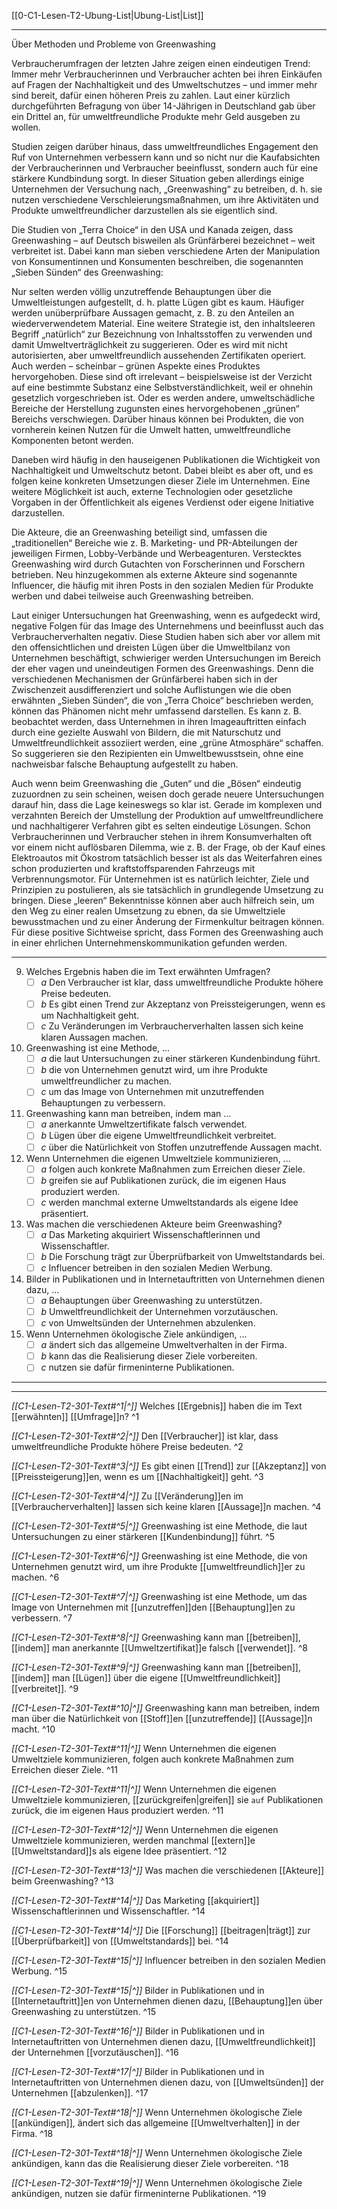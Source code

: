 [[0-C1-Lesen-T2-Ubung-List|Ubung-List|List]]

---

Über Methoden und Probleme von Greenwashing

Verbraucherumfragen der letzten Jahre zeigen einen eindeutigen Trend: Immer mehr Verbraucherinnen und Verbraucher achten bei ihren Einkäufen auf Fragen der Nachhaltigkeit und des Umweltschutzes – und immer mehr sind bereit, dafür einen höheren Preis zu zahlen. Laut einer kürzlich durchgeführten Befragung von über 14-Jährigen in Deutschland gab über ein Drittel an, für umweltfreundliche Produkte mehr Geld ausgeben zu wollen.

Studien zeigen darüber hinaus, dass umweltfreundliches Engagement den Ruf von Unternehmen verbessern kann und so nicht nur die Kaufabsichten der Verbraucherinnen und Verbraucher beeinflusst, sondern auch für eine stärkere Kundbindung sorgt. In dieser Situation geben allerdings einige Unternehmen der Versuchung nach, „Greenwashing“ zu betreiben, d. h. sie nutzen verschiedene Verschleierungsmaßnahmen, um ihre Aktivitäten und Produkte umweltfreundlicher darzustellen als sie eigentlich sind.

Die Studien von „Terra Choice“ in den USA und Kanada zeigen, dass Greenwashing – auf Deutsch bisweilen als Grünfärberei bezeichnet – weit verbreitet ist. Dabei kann man sieben verschiedene Arten der Manipulation von Konsumentinnen und Konsumenten beschreiben, die sogenannten „Sieben Sünden“ des Greenwashing:

Nur selten werden völlig unzutreffende Behauptungen über die Umweltleistungen aufgestellt, d. h. platte Lügen gibt es kaum. Häufiger werden unüberprüfbare Aussagen gemacht, z. B. zu den Anteilen an wiederverwendetem Material. Eine weitere Strategie ist, den inhaltsleeren Begriff „natürlich“ zur Bezeichnung von Inhaltsstoffen zu verwenden und damit Umweltverträglichkeit zu suggerieren. Oder es wird mit nicht autorisierten, aber umweltfreundlich aussehenden Zertifikaten operiert. Auch werden – scheinbar – grünen Aspekte eines Produktes hervorgehoben. Diese sind oft irrelevant – beispielsweise ist der Verzicht auf eine bestimmte Substanz eine Selbstverständlichkeit, weil er ohnehin gesetzlich vorgeschrieben ist. Oder es werden andere, umweltschädliche Bereiche der Herstellung zugunsten eines hervorgehobenen „grünen“ Bereichs verschwiegen. Darüber hinaus können bei Produkten, die von vornherein keinen Nutzen für die Umwelt hatten, umweltfreundliche Komponenten betont werden.

Daneben wird häufig in den hauseigenen Publikationen die Wichtigkeit von Nachhaltigkeit und Umweltschutz betont. Dabei bleibt es aber oft, und es folgen keine konkreten Umsetzungen dieser Ziele im Unternehmen. Eine weitere Möglichkeit ist auch, externe Technologien oder gesetzliche Vorgaben in der Öffentlichkeit als eigenes Verdienst oder eigene Initiative darzustellen.

Die Akteure, die an Greenwashing beteiligt sind, umfassen die „traditionellen“ Bereiche wie z. B. Marketing- und PR-Abteilungen der jeweiligen Firmen, Lobby-Verbände und Werbeagenturen. Verstecktes Greenwashing wird durch Gutachten von Forscherinnen und Forschern betrieben. Neu hinzugekommen als externe Akteure sind sogenannte Influencer, die häufig mit ihren Posts in den sozialen Medien für Produkte werben und dabei teilweise auch Greenwashing betreiben.

Laut einiger Untersuchungen hat Greenwashing, wenn es aufgedeckt wird, negative Folgen für das Image des Unternehmens und beeinflusst auch das Verbraucherverhalten negativ. Diese Studien haben sich aber vor allem mit den offensichtlichen und dreisten Lügen über die Umweltbilanz von Unternehmen beschäftigt, schwieriger werden Untersuchungen im Bereich der eher vagen und uneindeutigen Formen des Greenwashings. Denn die verschiedenen Mechanismen der Grünfärberei haben sich in der Zwischenzeit ausdifferenziert und solche Auflistungen wie die oben erwähnten „Sieben Sünden“, die von „Terra Choice“ beschrieben werden, können das Phänomen nicht mehr umfassend darstellen. Es kann z. B. beobachtet werden, dass Unternehmen in ihren Imageauftritten einfach durch eine gezielte Auswahl von Bildern, die mit Naturschutz und Umweltfreundlichkeit assoziiert werden, eine „grüne Atmosphäre“ schaffen. So suggerieren sie den Rezipienten ein Umweltbewusstsein, ohne eine nachweisbar falsche Behauptung aufgestellt zu haben.

Auch wenn beim Greenwashing die „Guten“ und die „Bösen“ eindeutig zuzuordnen zu sein scheinen, weisen doch gerade neuere Untersuchungen darauf hin, dass die Lage keineswegs so klar ist. Gerade im komplexen und verzahnten Bereich der Umstellung der Produktion auf umweltfreundlichere und nachhaltigerer Verfahren gibt es selten eindeutige Lösungen. Schon Verbraucherinnen und Verbraucher stehen in ihrem Konsumverhalten oft vor einem nicht auflösbaren Dilemma, wie z. B. der Frage, ob der Kauf eines Elektroautos mit Ökostrom tatsächlich besser ist als das Weiterfahren eines schon produzierten und kraftstoffsparenden Fahrzeugs mit Verbrennungsmotor. Für Unternehmen ist es natürlich leichter, Ziele und Prinzipien zu postulieren, als sie tatsächlich in grundlegende Umsetzung zu bringen. Diese „leeren“ Bekenntnisse können aber auch hilfreich sein, um den Weg zu einer realen Umsetzung zu ebnen, da sie Umweltziele bewusstmachen und zu einer Änderung der Firmenkultur beitragen können. Für diese positive Sichtweise spricht, dass Formen des Greenwashing auch in einer ehrlichen Unternehmenskommunikation gefunden werden.

---

9. Welches Ergebnis haben die im Text erwähnten Umfragen?
	- [ ] _a_ Den Verbraucher ist klar, dass umweltfreundliche Produkte höhere Preise bedeuten.
	- [ ] _b_ Es gibt einen Trend zur Akzeptanz von Preissteigerungen, wenn es um Nachhaltigkeit geht.
	- [ ] _c_ Zu Veränderungen im Verbraucherverhalten lassen sich keine klaren Aussagen machen.

10. Greenwashing ist eine Methode, ...
    - [ ] _a_ die laut Untersuchungen zu einer stärkeren Kundenbindung führt.
    - [ ] _b_ die von Unternehmen genutzt wird, um ihre Produkte umweltfreundlicher zu machen.
    - [ ] _c_ um das Image von Unternehmen mit unzutreffenden Behauptungen zu verbessern.

11. Greenwashing kann man betreiben, indem man ...
    - [ ] _a_ anerkannte Umweltzertifikate falsch verwendet.
    - [ ] _b_ Lügen über die eigene Umweltfreundlichkeit verbreitet.
    - [ ] _c_ über die Natürlichkeit von Stoffen unzutreffende Aussagen macht.

12. Wenn Unternehmen die eigenen Umweltziele kommunizieren, ...
    - [ ] _a_ folgen auch konkrete Maßnahmen zum Erreichen dieser Ziele.
    - [ ] _b_ greifen sie auf Publikationen zurück, die im eigenen Haus produziert werden.
    - [ ] _c_ werden manchmal externe Umweltstandards als eigene Idee präsentiert.

13. Was machen die verschiedenen Akteure beim Greenwashing?
    - [ ] _a_ Das Marketing akquiriert Wissenschaftlerinnen und Wissenschaftler.
    - [ ] _b_ Die Forschung trägt zur Überprüfbarkeit von Umweltstandards bei.
    - [ ] _c_ Influencer betreiben in den sozialen Medien Werbung.

14. Bilder in Publikationen und in Internetauftritten von Unternehmen dienen dazu, ...
    - [ ] _a_ Behauptungen über Greenwashing zu unterstützen.
    - [ ] _b_ Umweltfreundlichkeit der Unternehmen vorzutäuschen.
    - [ ] _c_ von Umweltsünden der Unternehmen abzulenken.

15. Wenn Unternehmen ökologische Ziele ankündigen, ...
    - [ ] _a_ ändert sich das allgemeine Umweltverhalten in der Firma.
    - [ ] _b_ kann das die Realisierung dieser Ziele vorbereiten.
    - [ ] _c_ nutzen sie dafür firmeninterne Publikationen.

---
---

_[[C1-Lesen-T2-301-Text#^1|^]]_ Welches [[Ergebnis]] haben die im Text [[erwähnten]] [[Umfrage]]n? ^1

_[[C1-Lesen-T2-301-Text#^2|^]]_ Den [[Verbraucher]] ist klar, dass umweltfreundliche Produkte höhere Preise bedeuten. ^2

_[[C1-Lesen-T2-301-Text#^3|^]]_ Es gibt einen [[Trend]] zur [[Akzeptanz]] von [[Preissteigerung]]en, wenn es um [[Nachhaltigkeit]] geht. ^3

_[[C1-Lesen-T2-301-Text#^4|^]]_ Zu [[Veränderung]]en im [[Verbraucherverhalten]] lassen sich keine klaren [[Aussage]]n machen. ^4

_[[C1-Lesen-T2-301-Text#^5|^]]_ Greenwashing ist eine Methode, die laut Untersuchungen zu einer stärkeren [[Kundenbindung]] führt. ^5

_[[C1-Lesen-T2-301-Text#^6|^]]_ Greenwashing ist eine Methode, die von Unternehmen genutzt wird, um ihre Produkte [[umweltfreundlich]]er zu machen. ^6

_[[C1-Lesen-T2-301-Text#^7|^]]_ Greenwashing ist eine Methode, um das Image von Unternehmen mit [[unzutreffen]]den [[Behauptung]]en zu verbessern. ^7

_[[C1-Lesen-T2-301-Text#^8|^]]_ Greenwashing kann man [[betreiben]], [[indem]] man anerkannte [[Umweltzertifikat]]e falsch [[verwendet]]. ^8

_[[C1-Lesen-T2-301-Text#^9|^]]_ Greenwashing kann man [[betreiben]], [[indem]] man [[Lügen]] über die eigene [[Umweltfreundlichkeit]] [[verbreitet]]. ^9

_[[C1-Lesen-T2-301-Text#^10|^]]_ Greenwashing kann man betreiben, indem man über die Natürlichkeit von [[Stoff]]en [[unzutreffende]] [[Aussage]]n macht. ^10

_[[C1-Lesen-T2-301-Text#^11|^]]_ Wenn Unternehmen die eigenen Umweltziele kommunizieren, folgen auch konkrete Maßnahmen zum Erreichen dieser Ziele. ^11

_[[C1-Lesen-T2-301-Text#^11|^]]_ Wenn Unternehmen die eigenen Umweltziele kommunizieren, [[zurückgreifen|greifen]] sie `auf` Publikationen zurück, die im eigenen Haus produziert werden. ^11

_[[C1-Lesen-T2-301-Text#^12|^]]_ Wenn Unternehmen die eigenen Umweltziele kommunizieren, werden manchmal [[extern]]e [[Umweltstandard]]s als eigene Idee präsentiert. ^12

_[[C1-Lesen-T2-301-Text#^13|^]]_ Was machen die verschiedenen [[Akteure]] beim Greenwashing? ^13

_[[C1-Lesen-T2-301-Text#^14|^]]_ Das Marketing [[akquiriert]] Wissenschaftlerinnen und Wissenschaftler. ^14

_[[C1-Lesen-T2-301-Text#^14|^]]_ Die [[Forschung]] [[beitragen|trägt]] zur [[Überprüfbarkeit]] von [[Umweltstandards]] bei. ^14

_[[C1-Lesen-T2-301-Text#^15|^]]_ Influencer betreiben in den sozialen Medien Werbung. ^15

_[[C1-Lesen-T2-301-Text#^15|^]]_ Bilder in Publikationen und in [[Internetauftritt]]en von Unternehmen dienen dazu, [[Behauptung]]en über Greenwashing zu unterstützen. ^15

_[[C1-Lesen-T2-301-Text#^16|^]]_ Bilder in Publikationen und in Internetauftritten von Unternehmen dienen dazu, [[Umweltfreundlichkeit]] der Unternehmen [[vorzutäuschen]]. ^16

_[[C1-Lesen-T2-301-Text#^17|^]]_ Bilder in Publikationen und in Internetauftritten von Unternehmen dienen dazu, von [[Umweltsünden]] der Unternehmen [[abzulenken]]. ^17

_[[C1-Lesen-T2-301-Text#^18|^]]_ Wenn Unternehmen ökologische Ziele [[ankündigen]], ändert sich das allgemeine [[Umweltverhalten]] in der Firma. ^18

_[[C1-Lesen-T2-301-Text#^18|^]]_ Wenn Unternehmen ökologische Ziele ankündigen, kann das die Realisierung dieser Ziele vorbereiten. ^18

_[[C1-Lesen-T2-301-Text#^19|^]]_ Wenn Unternehmen ökologische Ziele ankündigen, nutzen sie dafür firmeninterne Publikationen. ^19
